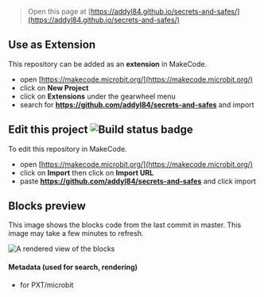 
> Open this page at [https://addyl84.github.io/secrets-and-safes/](https://addyl84.github.io/secrets-and-safes/)

## Use as Extension

This repository can be added as an **extension** in MakeCode.

* open [https://makecode.microbit.org/](https://makecode.microbit.org/)
* click on **New Project**
* click on **Extensions** under the gearwheel menu
* search for **https://github.com/addyl84/secrets-and-safes** and import

## Edit this project ![Build status badge](https://github.com/addyl84/secrets-and-safes/workflows/MakeCode/badge.svg)

To edit this repository in MakeCode.

* open [https://makecode.microbit.org/](https://makecode.microbit.org/)
* click on **Import** then click on **Import URL**
* paste **https://github.com/addyl84/secrets-and-safes** and click import

## Blocks preview

This image shows the blocks code from the last commit in master.
This image may take a few minutes to refresh.

![A rendered view of the blocks](https://github.com/addyl84/secrets-and-safes/raw/master/.github/makecode/blocks.png)

#### Metadata (used for search, rendering)

* for PXT/microbit
<script src="https://makecode.com/gh-pages-embed.js"></script><script>makeCodeRender("{{ site.makecode.home_url }}", "{{ site.github.owner_name }}/{{ site.github.repository_name }}");</script>
